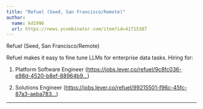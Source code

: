 ```yaml
---
title: "Refuel (Seed, San Francisco/Remote)"
author:
  name: kd1996
  url: https://news.ycombinator.com/item?id=41715387
---
```

Refuel (Seed, San Francisco&#x2F;Remote)

Refuel makes it easy to fine tune LLMs for enterprise data tasks. Hiring for:

1. Platform Software Engineer (<a href="https:&#x2F;&#x2F;jobs.lever.co&#x2F;refuel&#x2F;9c8fc036-e98d-4520-b8ef-88964b9a2b2b" rel="nofollow">https:&#x2F;&#x2F;jobs.lever.co&#x2F;refuel&#x2F;9c8fc036-e98d-4520-b8ef-88964b9...</a>)

2. Solutions Engineer (<a href="https:&#x2F;&#x2F;jobs.lever.co&#x2F;refuel&#x2F;99215501-f96c-45fc-87a3-aeba783287df" rel="nofollow">https:&#x2F;&#x2F;jobs.lever.co&#x2F;refuel&#x2F;99215501-f96c-45fc-87a3-aeba783...</a>)

*******************************
<JobApplication />
